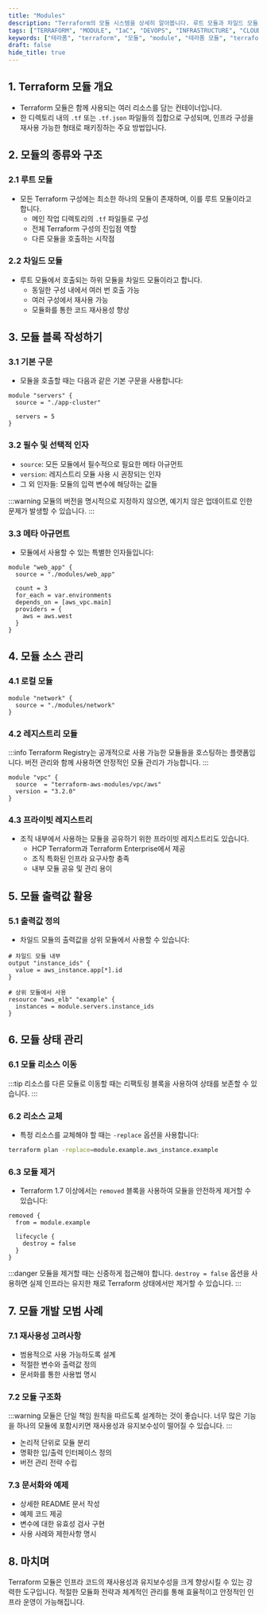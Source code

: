 ```yaml
---
title: "Modules"
description: "Terraform의 모듈 시스템을 상세히 알아봅니다. 루트 모듈과 차일드 모듈의 개념, 모듈 블록의 구성, 상태 관리까지 실무에서 바로 적용할 수 있는 모든 내용을 포괄적으로 다룹니다."
tags: ["TERRAFORM", "MODULE", "IaC", "DEVOPS", "INFRASTRUCTURE", "CLOUD"]
keywords: ["테라폼", "terraform", "모듈", "module", "테라폼 모듈", "terraform module", "인프라 as 코드", "IaC", "Infrastructure as Code", "데브옵스", "DevOps", "클라우드", "cloud", "인프라스트럭처", "infrastructure", "모듈 블록", "module block"]
draft: false
hide_title: true
---
```


## 1. Terraform 모듈 개요
- Terraform 모듈은 함께 사용되는 여러 리소스를 담는 컨테이너입니다. 
- 한 디렉토리 내의 `.tf` 또는 `.tf.json` 파일들의 집합으로 구성되며, 인프라 구성을 재사용 가능한 형태로 패키징하는 주요 방법입니다.

## 2. 모듈의 종류와 구조

### 2.1 루트 모듈
- 모든 Terraform 구성에는 최소한 하나의 모듈이 존재하며, 이를 루트 모듈이라고 합니다.
  - 메인 작업 디렉토리의 `.tf` 파일들로 구성
  - 전체 Terraform 구성의 진입점 역할
  - 다른 모듈을 호출하는 시작점

### 2.2 차일드 모듈
- 루트 모듈에서 호출되는 하위 모듈을 차일드 모듈이라고 합니다.
  - 동일한 구성 내에서 여러 번 호출 가능
  - 여러 구성에서 재사용 가능
  - 모듈화를 통한 코드 재사용성 향상

## 3. 모듈 블록 작성하기

### 3.1 기본 구문
- 모듈을 호출할 때는 다음과 같은 기본 구문을 사용합니다:

```hcl
module "servers" {
  source = "./app-cluster"

  servers = 5
}
```

### 3.2 필수 및 선택적 인자
- `source`: 모든 모듈에서 필수적으로 필요한 메타 아규먼트
- `version`: 레지스트리 모듈 사용 시 권장되는 인자
- 그 외 인자들: 모듈의 입력 변수에 해당하는 값들

:::warning
모듈의 버전을 명시적으로 지정하지 않으면, 예기치 않은 업데이트로 인한 문제가 발생할 수 있습니다.
:::

### 3.3 메타 아규먼트
- 모듈에서 사용할 수 있는 특별한 인자들입니다:

```hcl
module "web_app" {
  source = "./modules/web_app"
  
  count = 3
  for_each = var.environments
  depends_on = [aws_vpc.main]
  providers = {
    aws = aws.west
  }
}
```

## 4. 모듈 소스 관리

### 4.1 로컬 모듈

```hcl
module "network" {
  source = "./modules/network"
}
```

### 4.2 레지스트리 모듈

:::info
Terraform Registry는 공개적으로 사용 가능한 모듈들을 호스팅하는 플랫폼입니다. 버전 관리와 함께 사용하면 안정적인 모듈 관리가 가능합니다.
:::

```hcl
module "vpc" {
  source  = "terraform-aws-modules/vpc/aws"
  version = "3.2.0"
}
```

### 4.3 프라이빗 레지스트리
- 조직 내부에서 사용하는 모듈을 공유하기 위한 프라이빗 레지스트리도 있습니다.
  - HCP Terraform과 Terraform Enterprise에서 제공
  - 조직 특화된 인프라 요구사항 충족
  - 내부 모듈 공유 및 관리 용이

## 5. 모듈 출력값 활용

### 5.1 출력값 정의
- 차일드 모듈의 출력값을 상위 모듈에서 사용할 수 있습니다:

```hcl
# 차일드 모듈 내부
output "instance_ids" {
  value = aws_instance.app[*].id
}

# 상위 모듈에서 사용
resource "aws_elb" "example" {
  instances = module.servers.instance_ids
}
```

## 6. 모듈 상태 관리

### 6.1 모듈 리소스 이동

:::tip
리소스를 다른 모듈로 이동할 때는 리팩토링 블록을 사용하여 상태를 보존할 수 있습니다.
:::

### 6.2 리소스 교체
- 특정 리소스를 교체해야 할 때는 `-replace` 옵션을 사용합니다:

```bash
terraform plan -replace=module.example.aws_instance.example
```

### 6.3 모듈 제거
- Terraform 1.7 이상에서는 `removed` 블록을 사용하여 모듈을 안전하게 제거할 수 있습니다:

```hcl
removed {
  from = module.example

  lifecycle {
    destroy = false
  }
}
```

:::danger
모듈을 제거할 때는 신중하게 접근해야 합니다. `destroy = false` 옵션을 사용하면 실제 인프라는 유지한 채로 Terraform 상태에서만 제거할 수 있습니다.
:::

## 7. 모듈 개발 모범 사례

### 7.1 재사용성 고려사항

- 범용적으로 사용 가능하도록 설계
- 적절한 변수와 출력값 정의
- 문서화를 통한 사용법 명시

### 7.2 모듈 구조화

:::warning
모듈은 단일 책임 원칙을 따르도록 설계하는 것이 좋습니다. 너무 많은 기능을 하나의 모듈에 포함시키면 재사용성과 유지보수성이 떨어질 수 있습니다.
:::

- 논리적 단위로 모듈 분리
- 명확한 입/출력 인터페이스 정의
- 버전 관리 전략 수립

### 7.3 문서화와 예제

- 상세한 README 문서 작성
- 예제 코드 제공
- 변수에 대한 유효성 검사 구현
- 사용 사례와 제한사항 명시

## 8. 마치며

Terraform 모듈은 인프라 코드의 재사용성과 유지보수성을 크게 향상시킬 수 있는 강력한 도구입니다. 적절한 모듈화 전략과 체계적인 관리를 통해 효율적이고 안정적인 인프라 운영이 가능해집니다.